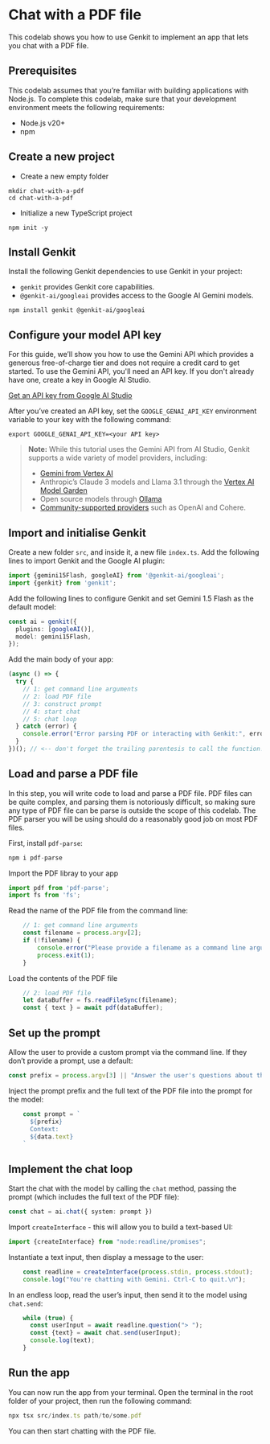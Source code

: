 # Chat with a PDF file

This codelab shows you how to use Genkit to implement an app that lets you
chat with a PDF file.

## Prerequisites

This codelab assumes that you’re familiar with building applications with
Node.js. To complete this codelab, make sure that your development environment
meets the following requirements:

- Node.js v20+
- npm

## Create a new project

- Create a new empty folder

```shell
mkdir chat-with-a-pdf
cd chat-with-a-pdf
```

- Initialize a new TypeScript project

```shell
npm init -y
```


## Install Genkit


Install the following Genkit dependencies to use Genkit in your project:


- `genkit` provides Genkit core capabilities.
- `@genkit-ai/googleai` provides access to the Google AI Gemini models.

```shell
npm install genkit @genkit-ai/googleai
```


## Configure your model API key


For this guide, we’ll show you how to use the Gemini API which provides a
generous free-of-charge tier and does not require a credit card to get 
started. To use the Gemini API, you'll need an API key. If you don't 
already have one, create a key in Google AI Studio.

[Get an API key from Google AI Studio](https://makersuite.google.com/app/apikey)

After you’ve created an API key, set the `GOOGLE_GENAI_API_KEY` environment
variable to your key with the following command:

```shell
export GOOGLE_GENAI_API_KEY=<your API key>
```

> **Note:** While this tutorial uses the Gemini API from AI Studio, Genkit
supports a wide variety of model providers, including:
> * [Gemini from Vertex AI](https://firebase.google.com/docs/genkit/plugins/vertex-ai#generative_ai_models)
> * Anthropic’s Claude 3 models and Llama 3.1 through the [Vertex AI Model Garden](https://firebase.google.com/docs/genkit/plugins/vertex-ai#anthropic_claude_3_on_vertex_ai_model_garden)
> * Open source models through [Ollama](https://firebase.google.com/docs/genkit/plugins/ollama)
> * [Community-supported providers](https://firebase.google.com/docs/genkit/models#models-supported) such as OpenAI and Cohere.

## Import and initialise Genkit

Create a new folder `src`, and inside it, a new file `index.ts`. Add the
following lines to import Genkit and the Google AI plugin:

```typescript
import {gemini15Flash, googleAI} from '@genkit-ai/googleai';
import {genkit} from 'genkit';
```


Add the following lines to configure Genkit and set Gemini 1.5 Flash as the
default model:

```typescript
const ai = genkit({
  plugins: [googleAI()],
  model: gemini15Flash,
});
```


Add the main body of your app:

```typescript
(async () => {
  try {
    // 1: get command line arguments
    // 2: load PDF file
    // 3: construct prompt
    // 4: start chat
    // 5: chat loop
  } catch (error) {
    console.error("Error parsing PDF or interacting with Genkit:", error);
  }
})(); // <-- don't forget the trailing parentesis to call the function!
```


## Load and parse a PDF file


In this step, you will write code to load and parse a PDF file. PDF files can
be quite complex, and parsing them is notoriously difficult, so making sure
any type of PDF file can be parse is outside the scope of this codelab. The
PDF parser you will be using should do a reasonably good job on most PDF files.

First, install `pdf-parse`:

```typescript
npm i pdf-parse
```


Import the PDF libray to your app

```typescript
import pdf from 'pdf-parse';
import fs from 'fs';
```


Read the name of the PDF file from the command line:

```typescript
	// 1: get command line arguments
	const filename = process.argv[2];
	if (!filename) {
		console.error("Please provide a filename as a command line argument.");
		process.exit(1);
	}
```


Load the contents of the PDF file

```typescript
	// 2: load PDF file
	let dataBuffer = fs.readFileSync(filename);
	const { text } = await pdf(dataBuffer);
```


## Set up the prompt


Allow the user to provide a custom prompt via the command line. If they don’t
provide a prompt, use a default:

```typescript
const prefix = process.argv[3] || "Answer the user's questions about the contents of this PDF file.";
```


Inject the prompt prefix and the full text of the PDF file into the prompt for
the model:

```typescript
    const prompt = `
      ${prefix}
      Context:
      ${data.text}
    `
```


## Implement the chat loop


Start the chat with the model by calling the `chat` method, passing the prompt
(which includes the full text of the PDF file):

```typescript
const chat = ai.chat({ system: prompt })
```


Import `createInterface` - this will allow you to build a text-based UI:

```typescript
import {createInterface} from "node:readline/promises";
```


Instantiate a text input, then display a message to the user:

```typescript
    const readline = createInterface(process.stdin, process.stdout);
    console.log("You're chatting with Gemini. Ctrl-C to quit.\n");
```


In an endless loop, read the user’s input, then send it to the model
using `chat.send`:

```typescript
    while (true) {
      const userInput = await readline.question("> ");
      const {text} = await chat.send(userInput);
      console.log(text);
    }
```


## Run the app


You can now run the app from your terminal. Open the terminal in the root
folder of your project, then run the following command:

```typescript
npx tsx src/index.ts path/to/some.pdf
```


You can then start chatting with the PDF file.
